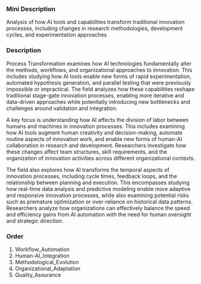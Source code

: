 ### Mini Description

Analysis of how AI tools and capabilities transform traditional innovation processes, including changes in research methodologies, development cycles, and experimentation approaches

### Description

Process Transformation examines how AI technologies fundamentally alter the methods, workflows, and organizational approaches to innovation. This includes studying how AI tools enable new forms of rapid experimentation, automated hypothesis generation, and parallel testing that were previously impossible or impractical. The field analyzes how these capabilities reshape traditional stage-gate innovation processes, enabling more iterative and data-driven approaches while potentially introducing new bottlenecks and challenges around validation and integration.

A key focus is understanding how AI affects the division of labor between humans and machines in innovation processes. This includes examining how AI tools augment human creativity and decision-making, automate routine aspects of innovation work, and enable new forms of human-AI collaboration in research and development. Researchers investigate how these changes affect team structures, skill requirements, and the organization of innovation activities across different organizational contexts.

The field also explores how AI transforms the temporal aspects of innovation processes, including cycle times, feedback loops, and the relationship between planning and execution. This encompasses studying how real-time data analysis and predictive modeling enable more adaptive and responsive innovation processes, while also examining potential risks such as premature optimization or over-reliance on historical data patterns. Researchers analyze how organizations can effectively balance the speed and efficiency gains from AI automation with the need for human oversight and strategic direction.

### Order

1. Workflow_Automation
2. Human-AI_Integration
3. Methodological_Evolution
4. Organizational_Adaptation
5. Quality_Assurance

